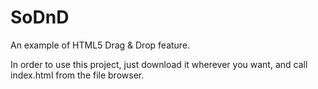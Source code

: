 SoDnD
===

An example of HTML5 Drag &amp; Drop feature.

In order to use this project, just download it wherever you want,
and call index.html from the file browser.
